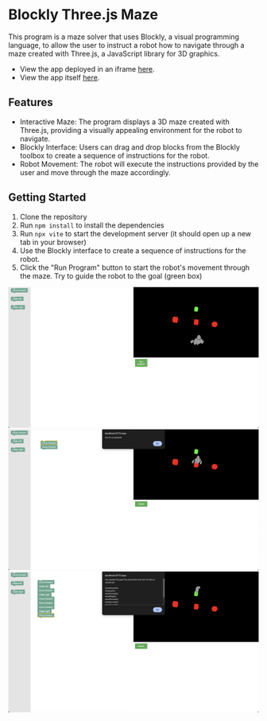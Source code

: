 # Blockly Three.js Maze

This program is a maze solver that uses Blockly, a visual programming language, to allow the user to instruct a robot how to navigate through a maze created with Three.js, a JavaScript library for 3D graphics.  

* View the app deployed in an iframe [here](https://willrcline.github.io/blockly_threejs_container/).  
* View the app itself [here](https://blockly-threejs-d0254cf7d7b7.herokuapp.com/).

## Features

- Interactive Maze: The program displays a 3D maze created with Three.js, providing a visually appealing environment for the robot to navigate.
- Blockly Interface: Users can drag and drop blocks from the Blockly toolbox to create a sequence of instructions for the robot.
- Robot Movement: The robot will execute the instructions provided by the user and move through the maze accordingly.

## Getting Started

1. Clone the repository
2. Run `npm install` to install the dependencies
3. Run `npx vite` to start the development server (it should open up a new tab in your browser)
3. Use the Blockly interface to create a sequence of instructions for the robot.
4. Click the "Run Program" button to start the robot's movement through the maze. Try to guide the robot to the goal (green box)

![Screenshot](/public/readme/screenshot.png)
![Screenshot](/public/readme/obstacle.png)
![Screenshot](/public/readme/success.png)